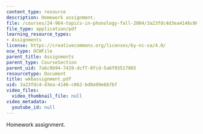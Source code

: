 ```yaml
---
content_type: resource
description: Homework assignment.
file: /courses/24-964-topics-in-phonology-fall-2004/3a23fdc4d3ea4146c062bd0a99e6b7bf_wk6assignment.pdf
file_type: application/pdf
learning_resource_types:
- Assignments
license: https://creativecommons.org/licenses/by-nc-sa/4.0/
ocw_type: OCWFile
parent_title: Assignments
parent_type: CourseSection
parent_uid: 7a6c9b94-7419-dcf7-8fcd-5a6f93517865
resourcetype: Document
title: wk6assignment.pdf
uid: 3a23fdc4-d3ea-4146-c062-bd0a99e6b7bf
video_files:
  video_thumbnail_file: null
video_metadata:
  youtube_id: null
---
```

Homework assignment.